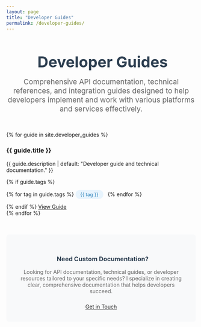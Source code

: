 ```yaml
---
layout: page
title: "Developer Guides"
permalink: /developer-guides/
---
```


<div style="text-align: center; margin-bottom: 3rem;">
    <h1 style="font-size: 2.5rem; color: #2c3e50; margin-bottom: 1rem;">
        <i class="fas fa-code" style="color: #3498db; margin-right: 0.5rem;"></i>
        Developer Guides
    </h1>
    <p style="font-size: 1.2rem; color: #666; max-width: 800px; margin: 0 auto;">
        Comprehensive API documentation, technical references, and integration guides designed to help developers 
        implement and work with various platforms and services effectively.
    </p>
</div>

<div class="portfolio-grid">
    {% for guide in site.developer_guides %}
        <div class="portfolio-card">
            <div class="card-icon">
                <i class="fas fa-code"></i>
            </div>
            <h3 class="card-title">{{ guide.title }}</h3>
            <p class="card-description">
                {{ guide.description | default: "Developer guide and technical documentation." }}
            </p>
            {% if guide.tags %}
                <div style="margin: 1rem 0;">
                    {% for tag in guide.tags %}
                        <span style="background: #e8f4fd; color: #2980b9; padding: 0.3rem 0.8rem; border-radius: 20px; font-size: 0.8rem; margin-right: 0.5rem;">{{ tag }}</span>
                    {% endfor %}
                </div>
            {% endif %}
            <a href="{{ guide.url | relative_url }}" class="btn btn-primary">
                <i class="fas fa-eye"></i> View Guide
            </a>
        </div>
    {% endfor %}
</div>

<div style="background: #f8f9fa; padding: 2rem; border-radius: 8px; margin-top: 3rem; text-align: center;">
    <h3 style="color: #2c3e50; margin-bottom: 1rem;">
        <i class="fas fa-lightbulb" style="color: #f39c12; margin-right: 0.5rem;"></i>
        Need Custom Documentation?
    </h3>
    <p style="color: #666; margin-bottom: 1.5rem;">
        Looking for API documentation, technical guides, or developer resources tailored to your specific needs? 
        I specialize in creating clear, comprehensive documentation that helps developers succeed.
    </p>
    <a href="{{ '/contact/' | relative_url }}" class="btn btn-primary">
        <i class="fas fa-envelope"></i> Get in Touch
    </a>
</div>
